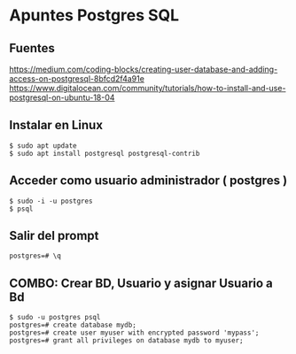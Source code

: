 # Apuntes Postgres SQL

## Fuentes

https://medium.com/coding-blocks/creating-user-database-and-adding-access-on-postgresql-8bfcd2f4a91e
https://www.digitalocean.com/community/tutorials/how-to-install-and-use-postgresql-on-ubuntu-18-04


## Instalar en Linux

```
$ sudo apt update
$ sudo apt install postgresql postgresql-contrib
```

## Acceder como usuario administrador ( postgres )

```
$ sudo -i -u postgres
$ psql
```

## Salir del prompt

```
postgres=# \q
```

## COMBO: Crear BD, Usuario y asignar Usuario a Bd
```
$ sudo -u postgres psql
postgres=# create database mydb;
postgres=# create user myuser with encrypted password 'mypass';
postgres=# grant all privileges on database mydb to myuser;
```

